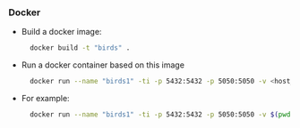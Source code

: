 ### Docker

* Build a docker image:
  ```bash 
    docker build -t "birds" .
  ```

* Run a docker container based on this image
  ```bash 
    docker run --name "birds1" -ti -p 5432:5432 -p 5050:5050 -v <host_folder>:<container_folder> birds
  ```
  
 * For example:
    ```bash 
      docker run --name "birds1" -ti -p 5432:5432 -p 5050:5050 -v $(pwd)/examples:/root/examples birds
    ```